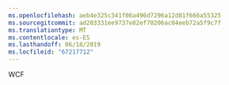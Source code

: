 ```yaml
---
ms.openlocfilehash: aeb4e325c341f06a496d7296a12d81f666a55325
ms.sourcegitcommit: ad203331ee9737e82ef70206ac04eeb72a5f9c7f
ms.translationtype: MT
ms.contentlocale: es-ES
ms.lasthandoff: 06/18/2019
ms.locfileid: "67217712"
---
```

WCF